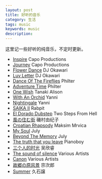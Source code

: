 ```yaml
---
layout: post
title: 好听的音乐
category: 生活
tags: music
keywords: music
description:
---
```

这里记一些好听的纯音乐，不定时更新。

* [Inspire](http://music.163.com/#/m/song?id=16846091&userid=300262404) Capo Productions
* [Journey](http://music.163.com/#/m/song?id=16846088&userid=300262404) Capo Productions
* [Flower Dance](http://music.163.com/#/m/song?id=406238&userid=300262404) DJ Okawari
* [Luv Letter](http://music.163.com/#/m/song?id=406232&userid=300262404) DJ Okawari
* [Dance Of The Fireflies](http://music.163.com/#/m/song?id=29386016&userid=300262404) Philter
* [Adventure Time](http://music.163.com/#/m/song?id=21375446&userid=300262404) Philter
* [One Wish](http://music.163.com/#/m/song?id=29774729&userid=300262404) Tanaki Alison
* [With An Orchid](http://music.163.com/#/m/song?id=20744788&userid=300262404) Yanni
* [Nightingale](http://music.163.com/#/m/song?id=20744782&userid=300262404) Yanni
* [SAIKA II](http://music.163.com/#/m/song?id=34248868&userid=300262404) Rabpit
* [El Dorado Dubstep](http://music.163.com/#/m/song?id=27406244&userid=300262404) Two Steps From Hell
* [風の住む街](http://music.163.com/#/m/song?id=586299&userid=300262404) 磯村由纪子
* [Croatian Rhapsody](http://music.163.com/#/m/song?id=1696373&userid=300262404) Maksim Mrvica
* [My Soul](http://music.163.com/#/m/song?id=5308028&userid=300262404) July
* [Beyond The Memory](http://music.163.com/#/m/song?id=5307982&userid=300262404) July
* [The truth that you leave](http://music.163.com/#/m/song?id=139774&userid=300262404) Pianoboy
* [三个人的时光](http://music.163.com/#/m/song?id=165614&userid=300262404) 吴欣睿
* [The sound of silence](http://music.163.com/#/m/song?id=5181411&userid=300262404) Various Artists
* [Canon](http://music.163.com/#/m/song?id=26598252&userid=300262404) Various Artists
* [故郷の原风景](http://music.163.com/#/m/song?id=480916&userid=300262404) 宗次郎
* [Summer](http://music.163.com/#/m/song?id=443242&userid=300262404) 久石譲
